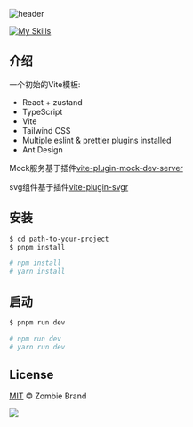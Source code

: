 ![header](https://capsule-render.vercel.app/api?type=waving&color=gradient&height=400&section=header&text=React%20Ant%20Admin&descAlignY=51&descAlign=62)

[![My Skills](https://skillicons.dev/icons?i=ts,vite,react,tailwind)](https://skillicons.dev)

## 介绍

一个初始的Vite模板:

- React + zustand
- TypeScript
- Vite
- Tailwind CSS
- Multiple eslint & prettier plugins installed
- Ant Design

Mock服务基于插件[vite-plugin-mock-dev-server](https://vite-plugin-mock-dev-server.netlify.app/)

svg组件基于插件[vite-plugin-svgr](https://github.com/pd4d10/vite-plugin-svgr)

## 安装

```sh
$ cd path-to-your-project
$ pnpm install

# npm install
# yarn install
```

## 启动

```sh
$ pnpm run dev

# npm run dev
# yarn run dev
```

## License

[MIT](LICENSE) © Zombie Brand

<img src = "https://github-readme-stats.vercel.app/api?username=ZombieBrand&show_icons=true&theme=bear">
